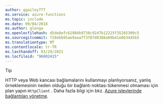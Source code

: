 ```yaml
---
author: ggailey777
ms.service: azure-functions
ms.topic: include
ms.date: 09/04/2018
ms.author: glenga
ms.openlocfilehash: d5de8efc62984b9738c9247b12225f35265309c5
ms.sourcegitcommit: f28ebb95ae9aaaff3f87d8388a09b41e0b3445b5
ms.translationtype: MT
ms.contentlocale: tr-TR
ms.lasthandoff: 03/29/2021
ms.locfileid: "96002415"
---
```

> [!TIP]
>
> HTTP veya Web kancası bağlamalarını kullanmayı planlıyorsanız, yanlış örneklemesinin neden olduğu bir bağlantı noktası tükenmesi olmaması için plan yapın `HttpClient` . Daha fazla bilgi için bkz. [Azure işlevlerinde bağlantıları yönetme](../articles/azure-functions/manage-connections.md).
